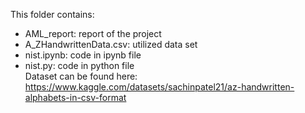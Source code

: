 This folder contains: </br>
- AML_report: report of the project </br>
- A_ZHandwrittenData.csv: utilized data set </br>
- nist.ipynb: code in ipynb file </br>
- nist.py: code in python file </br>
Dataset can be found here: https://www.kaggle.com/datasets/sachinpatel21/az-handwritten-alphabets-in-csv-format
